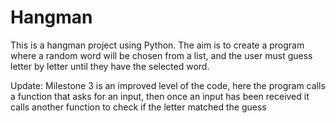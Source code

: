# Hangman
This is a hangman project using Python.
The aim is to create a program where a random word will be chosen from a list, and the user must guess letter by letter until they have the selected word.

Update:
Milestone 3 is an improved level of the code, here the program calls a function that asks for an input, then once an input has been received it calls another function to check if the letter matched the guess
